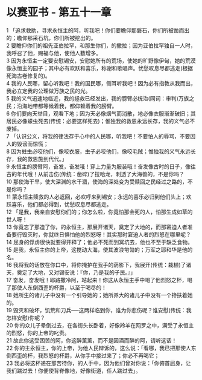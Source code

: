 # 以赛亚书 - 第五十一章
  
 1 「追求救助，寻求永恒主的阿，听我吧！你们要瞻仰那磐石，你们所被凿而出的；瞻仰那采石坑，你们所被挖出的。  
 2 要瞻仰你们的祖先亚伯拉罕，和那生你们，的撒拉；因为亚伯拉罕独自一人时，我呼召了他，赐福与他，使他人数增多。  
 3 因为永恒主一定要安慰锡安，安慰她所有的荒场，使她的旷野像伊甸，她的荒漠像永恒主的园子；其中必有欢跃和喜乐，称谢和歌唱声。忧愁叹息尽都逃走(根据死海古卷修复的)。  
 4 我的人民哪，留心听我吧！我的国民哪，侧耳听我吧！因为必有指教从我而出，我必立定我的公理做万族之民的光。  
 5 我的义气迅速地临近，我的拯救已经发出，我的膀臂必统治(同词：审判)万族之民；沿海地带都等候着我，都仰赖着我的膀臂。  
 6 你们要向天举目，观看下地；因为天必像烟气而消散，地必像衣服渐渐破旧；其居民必像蠓虫死去(传统：必要这样死去)；惟独我的救恩永远长存，我的义气必不废掉。  
 7 「认识公义，将我的律法存于心中的人民哪，听我吧！不要怕人的辱骂，不要因人的毁谤而惊慌；  
 8 因为蛀虫必咬他们，像咬衣服，虫子必咬他们，像咬毛羢；惟独我的义气永远长存，我的救恩施到代代。」  
 9 永恒主的膀臂阿，奋发，奋发哦！穿上力量为服装哦！奋发像古时的日子，像往古的年代哦！从前击伤(传统：凿碎)了拉哈龙，刺透了大海兽的，不是你吗？  
 10 那使海干旱，使大深渊的水干涸，使海的深处变为受赎回之民经过之路的，不是你吗？  
 11 蒙永恒主赎救的人必返回，必欢呼来到锡安；永远的喜乐必归到他们头上；欢跃喜乐，他们都必得到，忧愁叹息尽都逃走。  
 12 「是我，我亲自安慰你们的；你怎么啦，你竟怕那会死的人，怕那生成如草的世人呀！  
 13 你竟忘了那造了你，的永恒主，那展开诸天，奠定了大地的，而那窘迫人者准备要行毁灭时，你就终日惧怕他的烈怒呀！其实那时窘迫人者的烈怒在哪里呢？  
 14 屈身的俘虏很快就要得开释了；他必不死而到冥坑去，他也不至于缺乏食物。  
 15 是我，永恒主你的上帝，这搅动大海，使其波浪匉訇的；万军之耶和华是他的名。  
 16 我将我的话放在你口中，将你掩护在我手的荫影下，我展开(传统：栽植)了诸天，奠定了大地，又对锡安说：『你，乃是我的子民。』」  
 17 奋发，奋发哦！耶路撒冷阿，站起来！你这从永恒主手中喝了他烈怒之杯，喝了那使人东倒西歪的杯爵，以至于喝尽的！  
 18 她所生的诸儿子中没有一个引导她的；她所养大的诸儿子中没有一个搀扶着她的。  
 19 毁灭和破坏，饥荒和刀兵──这两样临到你，谁为你悲伤呢？谁安慰(传统：我怎样安慰)你呢？  
 20 你的众儿子晕倒过去，在各街头长卧着，好像羚羊在网罗之中，满受了永恒主的烈怒，你的上帝的叱责。  
 21 故此你这受困苦的阿，你这醉薰薰，而不是因酒而醉的阿，请听这话！  
 22 你的主永恒主，你的上帝，为他人民辩诉的，这么说：「看哪，我已把那使人东倒西歪的杯，我烈怒的杯爵，从你手中接过来了；你必不再喝它；  
 23 我必将这杯递在那苦待你，的人手中，因为他们曾对你说：「你俯首屈身，让我们踹过去！你便使背脊像地，好像街道，任人踹过去」。
